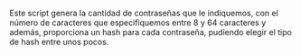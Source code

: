Este script genera la cantidad de contraseñas que le indiquemos, con el número de caracteres que especifiquemos entre 8 y 64 caracteres y además, proporciona un hash para cada contraseña, pudiendo elegir el tipo de hash entre unos pocos.
